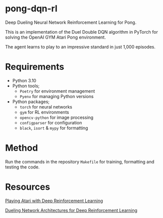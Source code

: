 # pong-dqn-rl
Deep Dueling Neural Network Reinforcement Learning for Pong. 

This is an implementation of the Duel Double DQN algorithm in PyTorch for solving the OpenAI GYM Atari Pong environment. 

The agent learns to play to an impressive standard in just 1,000 episodes.

# Requirements

* Python 3.10
* Python tools;
    * `Poetry` for environment management
    * `Pyenv` for managing Python versions
* Python packages; 
    * `torch` for neural networks
    * `gym` for RL environments
    * `opencv-python` for image processing
    * `configparser` for configuration
    * `black`, `isort` & `mypy` for formatting

# Method
Run the commands in the repository `Makefile` for training, formatting and testing the code.

# Resources
[Playing Atari with Deep Reinforcement Learning](https://www.cs.toronto.edu/~vmnih/docs/dqn.pdf)

[Dueling Network Architectures for Deep Reinforcement Learning](https://arxiv.org/abs/1511.06581)